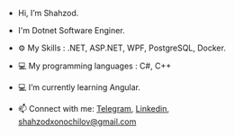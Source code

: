 - Hi, I’m Shahzod.
- I'm Dotnet Software Enginer.
 
- ⚙️ My Skills :  .NET, ASP.NET, WPF, PostgreSQL, Docker.
- 💻 My programming languages : C#, C++
- 💻 I’m currently learning Angular.
- 📫 Connect with me: <a href="https://t.me/shahzodochilov">Telegram</a>, <a href="https://www.linkedin.com/in/shahzodochilov">Linkedin</a>, shahzodxonochilov@gmail.com
